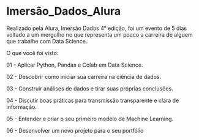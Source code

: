# Imersão_Dados_Alura

Realizado pela Alura, Imersão Dados 4° edição, foi um evento de 5 dias voltado a um mergulho no que representa um pouco a carreira de alguem que trabalhe com Data Science.

O que você foi visto:

01 -
Aplicar Python, Pandas e Colab em Data Science.

02 -
Descobrir como iniciar sua carreira na ciência de dados.

03 -
Construir análises de dados e tirar suas próprias conclusões.

04 -
Discutir boas práticas para transmissão transparente e clara de informação.

05 -
Entender e criar o seu primeiro modelo de Machine Learning.

06 -
Desenvolver um novo projeto para o seu portfólio
